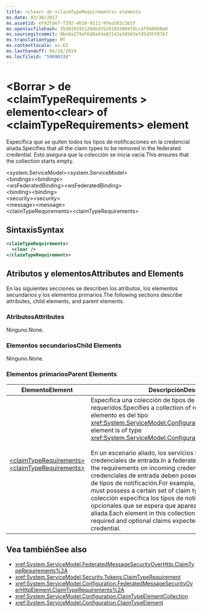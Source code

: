 ```yaml
---
title: <clear> de <claimTypeRequirements> elemento
ms.date: 03/30/2017
ms.assetid: ef42fde7-f292-4610-9111-9fea382c3b5f
ms.openlocfilehash: 35d0391951204bd352918d3004f0cc4f9480b0e8
ms.sourcegitcommit: 0be8a279af6d8a43e03141e349d3efd5d35f8767
ms.translationtype: MT
ms.contentlocale: es-ES
ms.lasthandoff: 04/18/2019
ms.locfileid: "59090334"
---
```

# <a name="clear-of-claimtyperequirements-element"></a><span data-ttu-id="148c5-102">\<Borrar > de \<claimTypeRequirements > elemento</span><span class="sxs-lookup"><span data-stu-id="148c5-102">\<clear> of \<claimTypeRequirements> element</span></span>
<span data-ttu-id="148c5-103">Especifica que se quiten todos los tipos de notificaciones en la credencial aliada.</span><span class="sxs-lookup"><span data-stu-id="148c5-103">Specifies that all the claim types to be removed in the federated credential.</span></span> <span data-ttu-id="148c5-104">Esto asegura que la colección se inicia vacía.</span><span class="sxs-lookup"><span data-stu-id="148c5-104">This ensures that the collection starts empty.</span></span>  
  
 <span data-ttu-id="148c5-105">\<system.ServiceModel></span><span class="sxs-lookup"><span data-stu-id="148c5-105">\<system.ServiceModel></span></span>  
<span data-ttu-id="148c5-106">\<bindings></span><span class="sxs-lookup"><span data-stu-id="148c5-106">\<bindings></span></span>  
<span data-ttu-id="148c5-107">\<wsFederatedBinding></span><span class="sxs-lookup"><span data-stu-id="148c5-107">\<wsFederatedBinding></span></span>  
<span data-ttu-id="148c5-108">\<binding></span><span class="sxs-lookup"><span data-stu-id="148c5-108">\<binding></span></span>  
<span data-ttu-id="148c5-109">\<security></span><span class="sxs-lookup"><span data-stu-id="148c5-109">\<security></span></span>  
<span data-ttu-id="148c5-110">\<message></span><span class="sxs-lookup"><span data-stu-id="148c5-110">\<message></span></span>  
<span data-ttu-id="148c5-111">\<claimTypeRequirements></span><span class="sxs-lookup"><span data-stu-id="148c5-111">\<claimTypeRequirements></span></span>  
  
## <a name="syntax"></a><span data-ttu-id="148c5-112">Sintaxis</span><span class="sxs-lookup"><span data-stu-id="148c5-112">Syntax</span></span>  
  
```xml  
<claimTypeRequirements>
  <clear />
</claimTypeRequirements>
```  
  
## <a name="attributes-and-elements"></a><span data-ttu-id="148c5-113">Atributos y elementos</span><span class="sxs-lookup"><span data-stu-id="148c5-113">Attributes and Elements</span></span>  
 <span data-ttu-id="148c5-114">En las siguientes secciones se describen los atributos, los elementos secundarios y los elementos primarios.</span><span class="sxs-lookup"><span data-stu-id="148c5-114">The following sections describe attributes, child elements, and parent elements.</span></span>  
  
### <a name="attributes"></a><span data-ttu-id="148c5-115">Atributos</span><span class="sxs-lookup"><span data-stu-id="148c5-115">Attributes</span></span>  
 <span data-ttu-id="148c5-116">Ninguno.</span><span class="sxs-lookup"><span data-stu-id="148c5-116">None.</span></span>  
  
### <a name="child-elements"></a><span data-ttu-id="148c5-117">Elementos secundarios</span><span class="sxs-lookup"><span data-stu-id="148c5-117">Child Elements</span></span>  
 <span data-ttu-id="148c5-118">Ninguno.</span><span class="sxs-lookup"><span data-stu-id="148c5-118">None.</span></span>  
  
### <a name="parent-elements"></a><span data-ttu-id="148c5-119">Elementos primarios</span><span class="sxs-lookup"><span data-stu-id="148c5-119">Parent Elements</span></span>  
  
|<span data-ttu-id="148c5-120">Elemento</span><span class="sxs-lookup"><span data-stu-id="148c5-120">Element</span></span>|<span data-ttu-id="148c5-121">Descripción</span><span class="sxs-lookup"><span data-stu-id="148c5-121">Description</span></span>|  
|-------------|-----------------|  
|[<span data-ttu-id="148c5-122">\<claimTypeRequirements></span><span class="sxs-lookup"><span data-stu-id="148c5-122">\<claimTypeRequirements></span></span>](../../../../../docs/framework/configure-apps/file-schema/wcf/claimtyperequirements-for-message.md)|<span data-ttu-id="148c5-123">Especifica una colección de tipos de notificación requeridos.</span><span class="sxs-lookup"><span data-stu-id="148c5-123">Specifies a collection of required claim types.</span></span> <span data-ttu-id="148c5-124">Cada elemento es del tipo <xref:System.ServiceModel.Configuration.ClaimTypeElement>.</span><span class="sxs-lookup"><span data-stu-id="148c5-124">Each element is of type <xref:System.ServiceModel.Configuration.ClaimTypeElement>.</span></span><br /><br /> <span data-ttu-id="148c5-125">En un escenario aliado, los servicios indican los requisitos de las credenciales de entrada.</span><span class="sxs-lookup"><span data-stu-id="148c5-125">In a federated scenario, services state the requirements on incoming credentials.</span></span> <span data-ttu-id="148c5-126">Por ejemplo, las credenciales de entrada deben poseer un determinado conjunto de tipos de notificación.</span><span class="sxs-lookup"><span data-stu-id="148c5-126">For example, the incoming credentials must possess a certain set of claim types.</span></span> <span data-ttu-id="148c5-127">Cada elemento de la colección especifica los tipos de notificaciones necesarias y opcionales que se espera que aparezcan en una credencial aliada.</span><span class="sxs-lookup"><span data-stu-id="148c5-127">Each element in this collection specifies the types of required and optional claims expected to appear in a federated credential.</span></span>|  
  
## <a name="see-also"></a><span data-ttu-id="148c5-128">Vea también</span><span class="sxs-lookup"><span data-stu-id="148c5-128">See also</span></span>

- <xref:System.ServiceModel.FederatedMessageSecurityOverHttp.ClaimTypeRequirements%2A>
- <xref:System.ServiceModel.Security.Tokens.ClaimTypeRequirement>
- <xref:System.ServiceModel.Configuration.FederatedMessageSecurityOverHttpElement.ClaimTypeRequirements%2A>
- <xref:System.ServiceModel.Configuration.ClaimTypeElementCollection>
- <xref:System.ServiceModel.Configuration.ClaimTypeElement>
